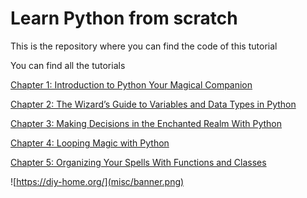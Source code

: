 # Learn Python from scratch
This is the repository where you can find the code of this tutorial

You can find all the tutorials

[Chapter 1: Introduction to Python Your Magical Companion](https://diy-home.org/2023/07/04/introduction-to-python-your-magical-companion/)

[Chapter 2: The Wizard’s Guide to Variables and Data Types in Python](https://diy-home.org/2023/07/11/the-wizards-guide-to-variables-and-data-types-in-python/)

[Chapter 3: Making Decisions in the Enchanted Realm With Python](https://diy-home.org/2023/07/18/making-decisions-in-the-enchanted-realm-with-python/)

[Chapter 4: Looping Magic with Python](https://diy-home.org/2023/07/25/looping-magic-with-python/)

[Chapter 5: Organizing Your Spells With Functions and Classes](https://diy-home.org/2023/08/01/organizing-your-spells-with-functions-and-classes/)


![https://diy-home.org/](misc/banner.png)
